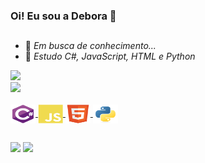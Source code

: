 ### Oi! Eu sou a Debora 👋
##

- 🌸 _Em busca de conhecimento..._
- 🌸 _Estudo C#, JavaScript, HTML e Python_

<div align="left">
  <a href="https://github.com/Debynx">
  <img height="160em" src="https://github-readme-stats.vercel.app/api?username=Debynx&show_icons=true&theme=cobalt&include_all_commits=true&count_private=true"/>
     </br>
  <img height="130em" src="https://github-readme-stats.vercel.app/api/top-langs/?username=Debynx&layout=compact&langs_count=7&theme=cobalt"/>
</div>
<div style="display: inline_block"><br>
  <img align="center" alt="Deb-Csharp" height="30" width="40" src="https://raw.githubusercontent.com/devicons/devicon/master/icons/csharp/csharp-original.svg">
 <img align="center" alt="Deb-Js" height="30" width="40" src="https://raw.githubusercontent.com/devicons/devicon/master/icons/javascript/javascript-plain.svg">
 <img align="center" alt="Deb-HTML" height="30" width="40" src="https://raw.githubusercontent.com/devicons/devicon/master/icons/html5/html5-original.svg">
   <img align="center" alt="Deb-Python" height="30" width="40" src="https://raw.githubusercontent.com/devicons/devicon/master/icons/python/python-original.svg">
  
 ##
  
  <a href = "mailto:deboraolis09@gmail.com"><img src="https://img.shields.io/badge/-Gmail-%23333?style=for-the-badge&logo=gmail&logoColor=white" target="_blank"></a>
  <a href="https://www.linkedin.com/in/debora-oliveira-santos512" target="_blank"><img src="https://img.shields.io/badge/-LinkedIn-%230077B5?style=for-the-badge&logo=linkedin&logoColor=white" target="_blank"></a> 
